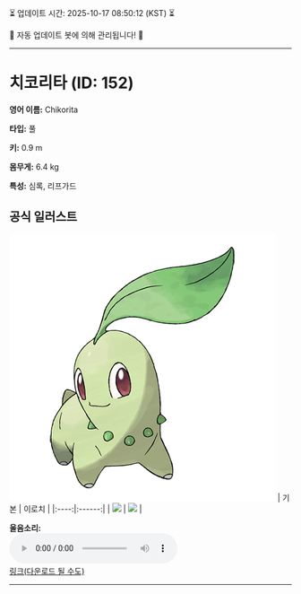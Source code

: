 
⏳ 업데이트 시간: 2025-10-17 08:50:12 (KST) ⏳

🤖 자동 업데이트 봇에 의해 관리됩니다! 🤖

---

# 치코리타 (ID: 152)
**영어 이름:** Chikorita

**타입:** 풀

**키:** 0.9 m

**몸무게:** 6.4 kg

**특성:** 심록, 리프가드

## 공식 일러스트
![](https://raw.githubusercontent.com/PokeAPI/sprites/master/sprites/pokemon/other/official-artwork/152.png)
| 기본 | 이로치 |
|:----:|:------:|
| <img src="http://play.pokemonshowdown.com/sprites/ani/chikorita.gif" width="200"> | <img src="http://play.pokemonshowdown.com/sprites/ani-shiny/chikorita.gif" width="200"> |

**울음소리:**<br><audio controls src="https://raw.githubusercontent.com/PokeAPI/cries/main/cries/pokemon/latest/152.ogg"></audio><br> [링크(다운로드 될 수도)](https://raw.githubusercontent.com/PokeAPI/cries/main/cries/pokemon/latest/152.ogg)


---

